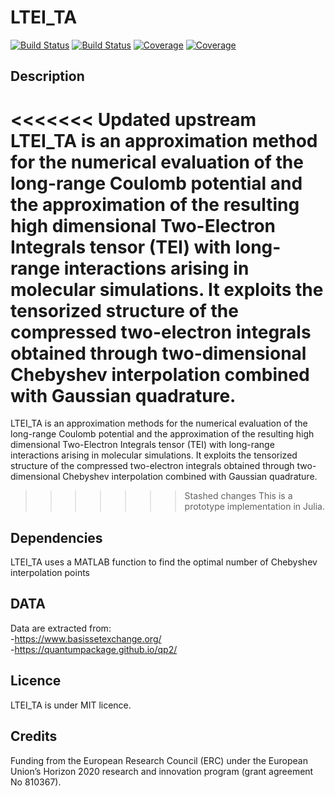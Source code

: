 # LTEI_TA

[![Build Status](https://travis-ci.com/sbadredd/LTEI_TA.jl.svg?branch=main)](https://travis-ci.com/sbadredd/LTEI_TA.jl)
[![Build Status](https://ci.appveyor.com/api/projects/status/github/sbadredd/LTEI_TA.jl?svg=true)](https://ci.appveyor.com/project/sbadredd/LTEI_TA-jl)
[![Coverage](https://codecov.io/gh/sbadredd/LTEI_TA.jl/branch/main/graph/badge.svg)](https://codecov.io/gh/sbadredd/LTEI_TA.jl)
[![Coverage](https://coveralls.io/repos/github/sbadredd/LTEI_TA.jl/badge.svg?branch=main)](https://coveralls.io/github/sbadredd/LTEI_TA.jl?branch=main)

## Description 
<<<<<<< Updated upstream
LTEI_TA is an approximation method for the  numerical evaluation of the long-range Coulomb potential and  the  approximation of the resulting high dimensional Two-Electron Integrals tensor (TEI)  with  long-range interactions arising in molecular simulations. It exploits the tensorized structure of the compressed two-electron integrals obtained through two-dimensional Chebyshev interpolation combined with Gaussian quadrature. 
=======
LTEI_TA is an approximation methods for the  numerical evaluation of the long-range Coulomb potential and  the  approximation of the resulting high dimensional Two-Electron Integrals tensor (TEI)  with  long-range interactions arising in molecular simulations. It exploits the tensorized structure of the compressed two-electron integrals obtained through two-dimensional Chebyshev interpolation combined with Gaussian quadrature.
>>>>>>> Stashed changes
This is a prototype implementation in Julia.

## Dependencies
LTEI_TA uses a MATLAB function to find the optimal number of Chebyshev interpolation points

## DATA
Data are extracted from:<br />
-https://www.basissetexchange.org/ <br />
-https://quantumpackage.github.io/qp2/

## Licence
LTEI_TA is under  MIT licence.

## Credits
Funding from the European Research Council (ERC) under the European Union’s Horizon 2020 research
and innovation program (grant agreement No 810367).
